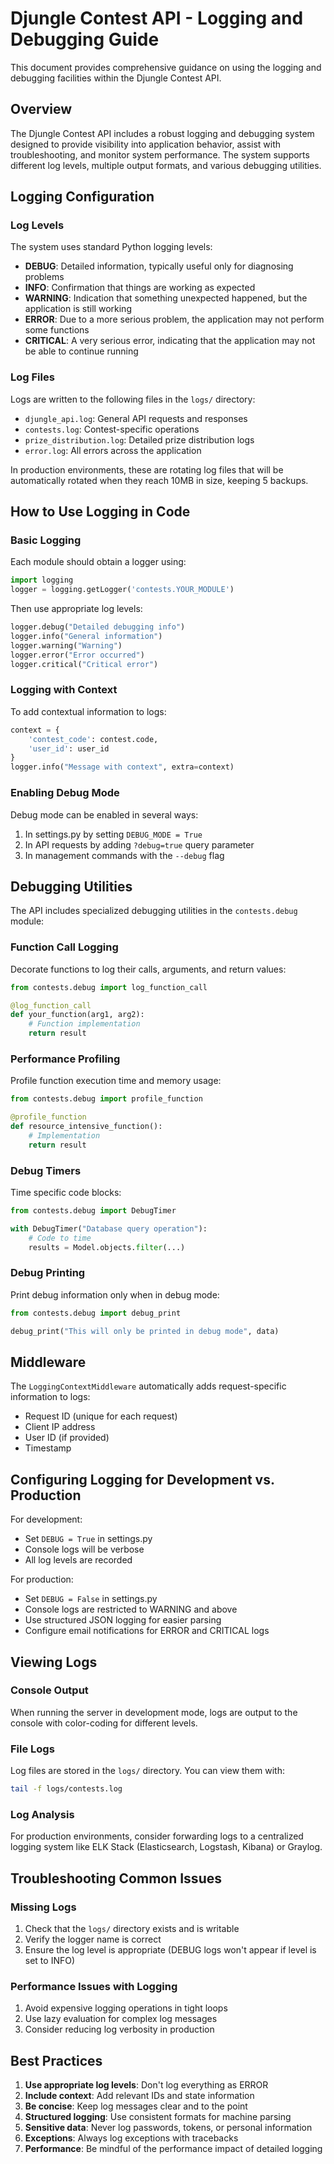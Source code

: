 # Djungle Contest API - Logging and Debugging Guide

This document provides comprehensive guidance on using the logging and debugging facilities within the Djungle Contest API.

## Overview

The Djungle Contest API includes a robust logging and debugging system designed to provide visibility into application behavior, assist with troubleshooting, and monitor system performance. The system supports different log levels, multiple output formats, and various debugging utilities.

## Logging Configuration

### Log Levels

The system uses standard Python logging levels:

- **DEBUG**: Detailed information, typically useful only for diagnosing problems
- **INFO**: Confirmation that things are working as expected
- **WARNING**: Indication that something unexpected happened, but the application is still working
- **ERROR**: Due to a more serious problem, the application may not perform some functions
- **CRITICAL**: A very serious error, indicating that the application may not be able to continue running

### Log Files

Logs are written to the following files in the `logs/` directory:

- `djungle_api.log`: General API requests and responses
- `contests.log`: Contest-specific operations
- `prize_distribution.log`: Detailed prize distribution logs
- `error.log`: All errors across the application

In production environments, these are rotating log files that will be automatically rotated when they reach 10MB in size, keeping 5 backups.

## How to Use Logging in Code

### Basic Logging

Each module should obtain a logger using:

```python
import logging
logger = logging.getLogger('contests.YOUR_MODULE')
```

Then use appropriate log levels:

```python
logger.debug("Detailed debugging info")
logger.info("General information")
logger.warning("Warning")
logger.error("Error occurred")
logger.critical("Critical error")
```

### Logging with Context

To add contextual information to logs:

```python
context = {
    'contest_code': contest.code,
    'user_id': user_id
}
logger.info("Message with context", extra=context)
```

### Enabling Debug Mode

Debug mode can be enabled in several ways:

1. In settings.py by setting `DEBUG_MODE = True`
2. In API requests by adding `?debug=true` query parameter
3. In management commands with the `--debug` flag

## Debugging Utilities

The API includes specialized debugging utilities in the `contests.debug` module:

### Function Call Logging

Decorate functions to log their calls, arguments, and return values:

```python
from contests.debug import log_function_call

@log_function_call
def your_function(arg1, arg2):
    # Function implementation
    return result
```

### Performance Profiling

Profile function execution time and memory usage:

```python
from contests.debug import profile_function

@profile_function
def resource_intensive_function():
    # Implementation
    return result
```

### Debug Timers

Time specific code blocks:

```python
from contests.debug import DebugTimer

with DebugTimer("Database query operation"):
    # Code to time
    results = Model.objects.filter(...)
```

### Debug Printing

Print debug information only when in debug mode:

```python
from contests.debug import debug_print

debug_print("This will only be printed in debug mode", data)
```

## Middleware

The `LoggingContextMiddleware` automatically adds request-specific information to logs:

- Request ID (unique for each request)
- Client IP address
- User ID (if provided)
- Timestamp

## Configuring Logging for Development vs. Production

For development:
- Set `DEBUG = True` in settings.py
- Console logs will be verbose
- All log levels are recorded

For production:
- Set `DEBUG = False` in settings.py
- Console logs are restricted to WARNING and above
- Use structured JSON logging for easier parsing
- Configure email notifications for ERROR and CRITICAL logs

## Viewing Logs

### Console Output

When running the server in development mode, logs are output to the console with color-coding for different levels.

### File Logs

Log files are stored in the `logs/` directory. You can view them with:

```bash
tail -f logs/contests.log
```

### Log Analysis

For production environments, consider forwarding logs to a centralized logging system like ELK Stack (Elasticsearch, Logstash, Kibana) or Graylog.

## Troubleshooting Common Issues

### Missing Logs

1. Check that the `logs/` directory exists and is writable
2. Verify the logger name is correct
3. Ensure the log level is appropriate (DEBUG logs won't appear if level is set to INFO)

### Performance Issues with Logging

1. Avoid expensive logging operations in tight loops
2. Use lazy evaluation for complex log messages
3. Consider reducing log verbosity in production

## Best Practices

1. **Use appropriate log levels**: Don't log everything as ERROR
2. **Include context**: Add relevant IDs and state information
3. **Be concise**: Keep log messages clear and to the point
4. **Structured logging**: Use consistent formats for machine parsing
5. **Sensitive data**: Never log passwords, tokens, or personal information
6. **Exceptions**: Always log exceptions with tracebacks
7. **Performance**: Be mindful of the performance impact of detailed logging 